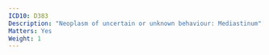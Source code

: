 ```yaml
---
ICD10: D383
Description: "Neoplasm of uncertain or unknown behaviour: Mediastinum"
Matters: Yes
Weight: 1
---
```

